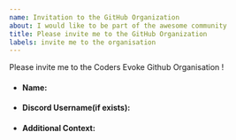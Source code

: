 ```yaml
---
name: Invitation to the GitHub Organization
about: I would like to be part of the awesome community
title: Please invite me to the GitHub Organization
labels: invite me to the organisation
---
```




Please invite me to the Coders Evoke Github Organisation ! 

<!--more-specification(if any)-->

<!--Some Details-->

- #### Name:

- #### Discord Username(if exists):

<!--https://discord.gg/ (link to our discord server)-->

- #### Additional Context:
<!--From where did you came to know about Coders Evoke -->

<!--What do you like about this community/ why do you want to join-->



